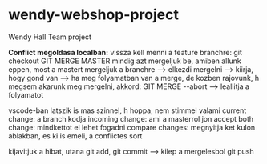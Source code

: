 # wendy-webshop-project
Wendy Hall Team project

**Conflict megoldasa localban:**
vissza kell menni a feature branchre: git checkout <branch neve>
GIT MERGE MASTER
mindig azt mergeljuk be, amiben allunk eppen, most a mastert mergeljuk a branchre
--> elkezdi mergelni
--> kiirja, hogy gond van
--> ha meg folyamatban van a merge, de kozben rajovunk, h megsem akarunk meg mergelni, akkord:
GIT MERGE --abort
--> leallitja a folyamatot

vscode-ban latszik is mas szinnel, h hoppa, nem stimmel valami 
current change: a branch kodja
incoming change: ami a masterrol jon
accept both change: mindkettot el lehet fogadni
compare changes: megnyitja ket kulon ablakban, es ki is emeli, a conflictes sort

kijavitjuk a hibat, utana git add, git commit --> kilep a mergelesbol
git push

